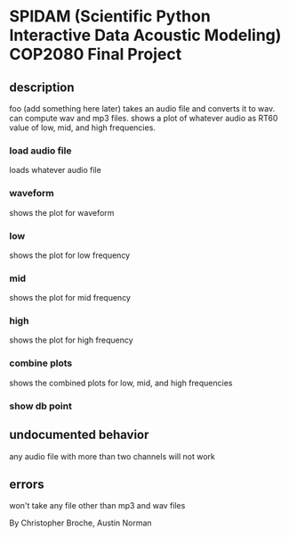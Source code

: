 # SPIDAM (Scientific Python Interactive Data Acoustic Modeling) COP2080 Final Project

## description
foo (add something here later)
takes an audio file and converts it to wav.
can compute wav and mp3 files.
shows a plot of whatever audio as RT60 value of low, mid, and high frequencies.


### load audio file
loads whatever audio file
### waveform
shows the plot for waveform
### low
shows the plot for low frequency
### mid
shows the plot for mid frequency
### high
shows the plot for high frequency
### combine plots
shows the combined plots for low, mid, and high frequencies
### show db point


## undocumented behavior
any audio file with more than two channels will not work

## errors
won't take any file other than mp3 and wav files


By Christopher Broche, Austin Norman

